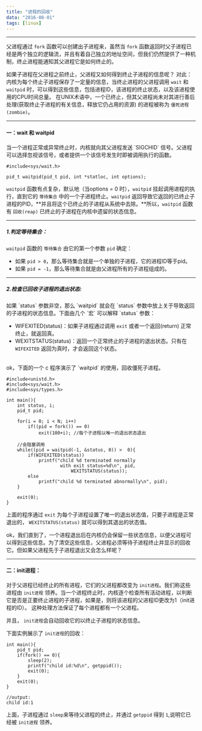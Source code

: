 ```yaml
---
title: "进程的回收"
data: "2016-08-01"
tags: [linux]
---
```


---
父进程通过 `fork` 函数可以创建出子进程来，虽然当 `fork` 函数返回时父子进程已经是两个独立的逻辑流，并且有着自己独立的地址空间，但我们仍然提供了一种机制，终止进程能通知其父进程它是如何终止的。

如果子进程在父进程之前终止，父进程又如何得到终止子进程的信息呢？ 对此：内核为每个终止子进程保存了一定量的信息，当终止进程的父进程调用 `wait` 和 `waitpid` 时，可以得到这些信息，包括进程ID，该进程的终止状态，以及该进程使用的CPU时间总量。 在UNIX术语中，一个已终止，但其父进程尚未对其进行善后处理(获取终止子进程的有关信息，释放它仍占用的资源) 的进程被称为 `僵死进程(zombie)`。

---
<h4>一：wait 和 waitpid</h4>
当一个进程正常或异常终止时，内核就向其父进程发送 `SIGCHID` 信号。父进程可以选择忽视该信号，或者提供一个该信号发生时即被调用执行的函数。

    #include<sys/wait.h>
    
    pid_t waitpid(pid_t pid, int *statloc, int options);

`waitpid` 函数有点复杂，默认地（当options = 0 时），`waitpid` 挂起调用进程的执行，直到它的 `等待集合` 中的一个子进程终止。`waitpid` 返回导致它返回的已终止子进程的PID，**并且将这个已终止的子进程从系统中去除。**所以，`waitpid` 函数有 `回收(reap)` 已终止的子进程在内核中遗留的状态信息。

---
<h5>1.判定等待集合：</h5>

`waitpid` 函数的 `等待集合` 由它的第一个参数 `pid` 确定：

 - 如果 `pid > 0`，那么等待集合就是一个单独的子进程，它的进程ID等于pid。
 - 如果 `pid = -1`，那么等待集合就是由父进程所有的子进程组成的。

---
<h5>2.检查已回收子进程的退出状态:</h5>
 如果 `status` 参数非空，那么 `waitpid` 就会在 `status` 参数中放上关于导致返回的子进程的状态信息。下面由几个 `宏` 可以解释 `status` 参数：
 
- WIFEXITED(status)：如果子进程通过调用 `exit` 或者一个返回(return) 正常终止，就返回真。
- WEXITSTATUS(status)：返回一个正常终止的子进程的退出状态。只有在 `WIFEXITED` 返回为真时，才会返回这个状态。

<br/>
ok，下面的一个 c 程序演示了 `waitpid` 的使用，回收僵死子进程。

    #include<unistd.h>
    #include<sys/wait.h>
    #include<sys/types.h>
    
    int main(){
        int status, i;
        pid_t pid;
        
        for(i = 0; i < N; i++)
            if((pid = fork()) == 0)
                exit(100+i); //每个子进程以唯一的退出状态退出
        
        //会阻塞调用
        while((pid = waitpid(-1, &status, 0)) >  0){
            if(WIFEXITED(status))
                printf("child %d terminated normally 
                        with exit status=%d\n", pid,
                            WEXITSTATUS(status));
            else
                printf("child %d terminated abnormally\n", pid);
        }
        
        exit(0);
    }
    
上面的程序通过 `exit` 为每个子进程设置了唯一的退出状态值，只要子进程是正常退出的， `WEXITSTATUS(status)` 就可以得到其退出的状态值。


ok，我们直到了，一个进程退出后在内核仍会保留一些状态信息，以便父进程可以得到这些信息。为了清空这些信息，父进程必须等待子进程终止并显示的回收它。但如果父进程先于子进程退出又会怎么样呢？

---

<h4>二：init进程：</h4>

对于父进程已经终止的所有进程，它们的父进程都改变为 `init进程`。我们称这些进程由 `init进程` 领养。当一个进程终止时，内核逐个检查所有活动进程，以判断它是否是正要终止进程的子进程，如果是，则将该进程的父进程ID更改为1（init进程的ID）。 这种处理方法保证了每个进程都有一个父进程。

并且， `init进程`会自动回收它的以终止子进程的状态信息。

下面实例展示了 `init进程`的回收：
    
    int main(){
        pid_t pid;
        if(fork() == 0){
            sleep(2);
            printf("child id:%d\n", getppid());
            exit(0);
        }
        exit(0);
    }
    
    //output:
    child id:1
    
上面，子进程通过 `sleep`来等待父进程的终止，并通过 `getppid` 得到 `1`,说明它已经被 `init进程` 领养。
